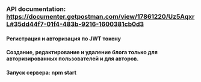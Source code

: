 ### API documentation: https://documenter.getpostman.com/view/17861220/Uz5AqxrL#35dd44f7-01f4-483b-9216-1600381cb0d3

#### Регистрация и авторизация по JWT токену
#### Создание, редактирование и удаление блога только для авторизированных пользователей и для авторов.
#### Запуск сервера: npm start
